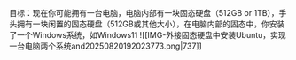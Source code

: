 目标：现在你可能拥有一台电脑，电脑内部有一块固态硬盘（512GB or 1TB），手头拥有一块闲置的固态硬盘（512GB或其他大小），在电脑内部的固态中，你安装了一个Windows系统，如Windows11
![[IMG-外接固态硬盘中安装Ubuntu，实现一台电脑两个系统and20250820192023773.png|737]]